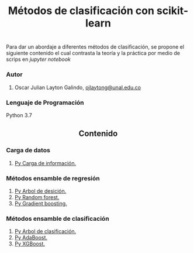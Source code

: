 <h1 align="center">Métodos de clasificación con scikit-learn </h1>
<h1 align="center"></h1>

Para dar un abordaje a diferentes métodos de clasificación, se propone el siguiente contenido el cual contrasta la teoría y la práctica por medio de scrips en *jupyter notebook* 


<h3>Autor</h3>

1. Oscar Julian Layton Galindo, ojlaytong@unal.edu.co


<h3>Lenguaje de Programación </h3>

Python 3.7


<h2 align='center'>Contenido</h2>

<h3>  Carga de datos </h3>

1. [Py Carga de información.](./scripts_metodos_clasificacion/1_Cargar_datos.ipynb)

<h3>  Métodos ensamble de regresión </h3>

1. [Py Arbol de desición.](./scripts_metodos_clasificacion/2_ensemble_reg_arbol_desicion.ipynb)
2. [Py Random forest.](./scripts_metodos_clasificacion/3_ensemble_reg_random_forest.ipynb)
3. [Py Gradient boosting.](./scripts_metodos_clasificacion/4_ensemble_reg_gradient_boosting.ipynb)

<h3>  Métodos ensamble de clasificación </h3>

1. [Py Arbol de clasificación.](./scripts_metodos_clasificacion/5_ensemble_clasif_arbol_de_clasificacion.ipynb)
2. [Py AdaBoost.](./scripts_metodos_clasificacion/6_ensemble_clasif_adaboost.ipynb)
3. [Py XGBoost.](./scripts_metodos_clasificacion/7_ensemble_clasif_xgboost.ipynb)
